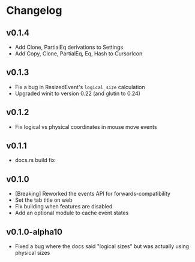 # Changelog

## v0.1.4
- Add Clone, PartialEq derivations to Settings
- Add Copy, Clone, PartialEq, Eq, Hash to CursorIcon

## v0.1.3
- Fix a bug in ResizedEvent's `logical_size` calculation
- Upgraded winit to version 0.22 (and glutin to 0.24)

## v0.1.2
- Fix logical vs physical coordinates in mouse move events

## v0.1.1
- docs.rs build fix

## v0.1.0
- [Breaking] Reworked the events API for forwards-compatibility
- Set the tab title on web
- Fix building when features are disabled
- Add an optional module to cache event states

## v0.1.0-alpha10
- Fixed a bug where the docs said "logical sizes" but was actually using physical sizes

